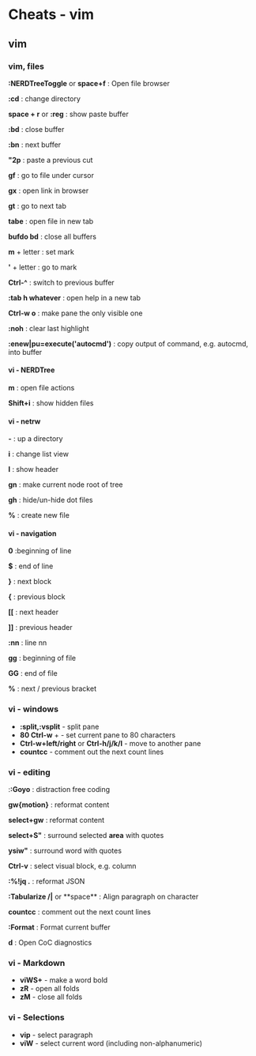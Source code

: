 # Cheats - vim

## vim

### vim, files

**:NERDTreeToggle** or **space+f**
: Open file browser

**:cd**
: change directory

**space + r** or **:reg**
: show paste buffer

**:bd**
: close buffer

**:bn**
: next buffer

**"2p**
: paste a previous cut

**gf**
: go to file under cursor

**gx**
: open link in browser

**gt**
: go to next tab

**tabe**
: open file in new tab

**bufdo bd**
: close all buffers

**m** + letter
: set mark

**'** + letter
: go to mark

**Ctrl-^**
: switch to previous buffer

**:tab h whatever**
: open help in a new tab

**Ctrl-w o**
: make pane the only visible one

**:noh**
: clear last highlight

**:enew|pu=execute('autocmd')**
: copy output of command, e.g. autocmd, into buffer

#### vi - NERDTree

**m**
: open file actions

**Shift+i**
: show hidden files

#### vi - netrw

**-**
: up a directory

**i**
: change list view

**I**
: show header

**gn**
: make current node root of tree

**gh**
: hide/un-hide dot files

**%**
: create new file

#### vi - navigation

**0**
:beginning of line

**\$**
: end of line

**}**
: next block

**{**
: previous block

**[[**
: next header

**]]**
: previous header

**:nn**
: line nn

**gg**
: beginning of file

**GG**
: end of file

**%**
: next / previous bracket

### vi - windows

- **:split,:vsplit** - split pane
- **80 Ctrl-w** + - set current pane to 80 characters
- **Ctrl-w+left/right** or **Ctrl-h/j/k/l** - move to another pane
- **count<leader>cc** - comment out the next count lines

### vi - editing

:**:Goyo**
: distraction free coding

**gw{motion}**
: reformat content

**select+gw**
: reformat content

**select+S"**
: surround selected **area** with quotes

**ysiw"**
: surround word with quotes

**Ctrl-v**
: select visual block, e.g. column

**:%!jq .**
: reformat JSON

**:Tabularize /|** or \*\*space\*\*
: Align paragraph on character

**count<leader>cc**
: comment out the next count lines

**:Format**
: Format current buffer

**<leader>d**
: Open CoC diagnostics

### vi - Markdown

- **viWS+** - make a word bold
- **zR** - open all folds
- **zM** - close all folds

### vi - Selections

- **vip** - select paragraph
- **viW** - select current word (including non-alphanumeric)

